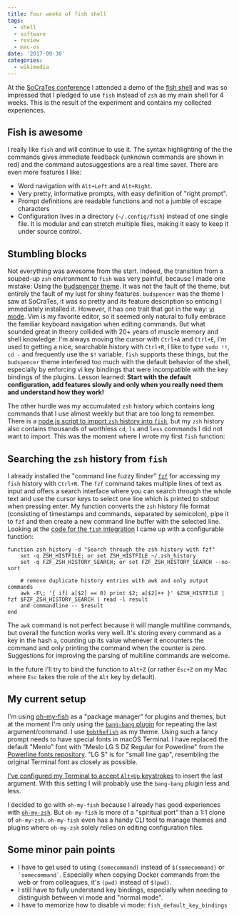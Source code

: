 ```yaml
---
title: Four weeks of fish shell
tags:
  - shell
  - software
  - review
  - mac-os
date: '2017-09-30'
categories:
  - wikimedia
---
```


At the [SoCraTes conference](/2017/08/27/impressions-from-socrates-2017) I attended a demo of the [fish shell](https://fishshell.com) and was so impressed that I pledged to use `fish` instead of `zsh` as my main shell for 4 weeks. This is the result of the experiment and contains my collected experiences.

## Fish is awesome
I really like `fish` and will continue to use it. The syntax highlighting of the the commands gives immediate feedback (unknown commands are shown in red) and the command autosuggestions are a real time saver. There are even more features I like:

- Word navigation with `Alt+Left` and `Alt+Right`.
- Very pretty, informative prompts, with easy definition of "right prompt".
- Prompt definitions are readable functions and not a jumble of escape characters
- Configuration lives in a directory (`~/.config/fish`) instead of one single file. It is modular and can stretch multiple files, making it easy to keep it under source control.

## Stumbling blocks
Not everything was awesome from the start. Indeed, the transition from a souped-up `zsh` environment to `fish` was very painful, because I made one mistake: Using the [budspencer theme](https://github.com/oh-my-fish/theme-budspencer). It was not the fault of the theme, but entirely the fault of my lust for shiny features. `budspencer` was the theme I saw at SoCraTes, it was so pretty and its feature description so enticing I immediately installed it. However, it has one trait that got in the way: [vi mode](https://fishshell.com/docs/current/index.html#editor). Vim is my favorite editor, so it seemed only natural to fully embrace the familiar keyboard navigation when editing commands. But what sounded great in theory collided with 20+ years of muscle memory and shell knowledge: I'm always moving the cursor with `Ctrl+A` and `Ctrl+E`, I'm used to getting a nice, searchable history with `Ctrl+R`, I like to type `sudo !!`, `cd -` and frequently use the `$!` variable. `fish` supports these things, but the `budspencer` theme interfered too much with the default behavior of the shell, especially by enforcing vi key bindings that were incompatible with the key bindings of the plugins. Lesson learned: **Start with the default configuration, add features slowly and only when you really need them and understand how they work!**

The other hurdle was my accumulated `zsh` history which contains long commands that I use almost weekly but that are too long to remember. There is a [node.js script to import `zsh` history into `fish`](https://gist.github.com/christopherstott/59a5e36b8d2f3f015bb7), but my `zsh` history also contains thousands of worthless `cd`, `ls` and `less` commands I did not want to import. This was the moment where I wrote my first `fish` function:

## Searching the `zsh` history from `fish`

I already installed the "command line fuzzy finder" [`fzf`](https://github.com/junegunn/fzf) for accessing my `fish` history with `Ctrl+R`. The `fzf` command takes multiple lines of text as input and offers a search interface where you can search through the whole text and use the cursor keys to select one line which is printed to stdout when pressing enter. My function converts the `zsh` history file format (consisting of timestamps and commands, separated by semicolon), pipe it to `fzf` and then create a new command line buffer with the selected line. Looking at the [code for the `fish` integration](https://github.com/junegunn/fzf/blob/master/shell/key-bindings.fish) I came up with a configurable function:

```
function zsh_history -d "Search through the zsh history with fzf"
    set -q ZSH_HISTFILE; or set ZSH_HISTFILE ~/.zsh_history
    set -q FZF_ZSH_HISTORY_SEARCH; or set FZF_ZSH_HISTORY_SEARCH --no-sort

    # remove duplicate history entries with awk and only output commands
    awk -F\; '{ if( a[$2] == 0) print $2; a[$2]++ }' $ZSH_HISTFILE | fzf $FZF_ZSH_HISTORY_SEARCH | read -l result
    and commandline -- $result
end
```

The `awk` command is not perfect because it will mangle multiline commands, but overall the function works very well. It's storing every command as a key in the hash `a`, counting up its value whenever it encounters the command and only printing the command when the counter is zero. Suggestions for improving the parsing of multiline commands are welcome.

In the future I'll try to bind the function to `Alt+Z` (or rather `Esc+Z` on my Mac where `Esc` takes the role of the `Alt` key by default).

## My current setup
I'm using [oh-my-fish](https://github.com/oh-my-fish/oh-my-fish) as a "package manager" for plugins and themes, but at the moment I'm only using the
[`bang-bang` plugin](https://github.com/oh-my-fish/plugin-bang-bang) for repeating the last argument/command. I use [`bobthefish`](https://github.com/oh-my-fish/theme-bobthefish) as my theme. Using such a fancy prompt needs to have special fonts in macOS Terminal. I have replaced the default "Menlo" font with "Meslo LG S DZ Regular for Powerline" from the [Powerline fonts repository](https://github.com/powerline/fonts). "LG S" is for "small line gap", resembling the original Terminal font as closely as possible.

[I've configured my Terminal to accept `Alt+Up` keystrokes](https://coderwall.com/p/ygcaqg/get-alt-arrow-keys-working-in-fish-on-osx) to insert the last argument. With this setting I will probably use the `bang-bang` plugin less and less.

I decided to go with `oh-my-fish` because I already has good experiences with [`oh-my-zsh`](https://github.com/robbyrussell/oh-my-zsh). But `oh-my-fish` is more of a "spiritual port" than a 1:1 clone of `oh-my-zsh`. `oh-my-fish` even has a handy CLI tool to manage themes and plugins where `oh-my-zsh` solely relies on editing configuration files.

## Some minor pain points
- I have to get used to using `(somecommand)` instead of `$(somecommand)` or `` `somecommand` ``. Especially when copying Docker commands from the web or from colleagues, it's `(pwd)` instead of `$(pwd)`.
- I still have to fully understand key bindings, especially when needing to distinguish between vi mode and "normal mode".
- I have to memorize how to disable vi mode: `fish_default_key_bindings`

